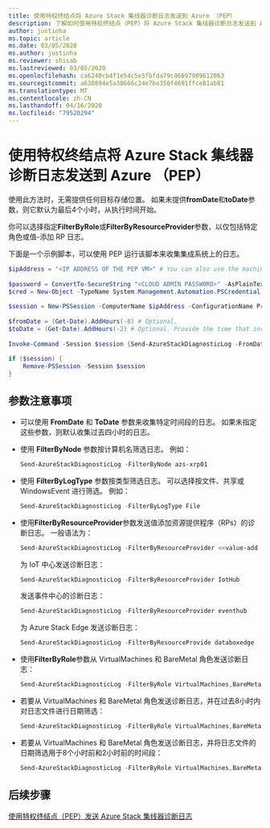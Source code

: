 ```yaml
---
title: 使用特权终结点将 Azure Stack 集线器诊断日志发送到 Azure （PEP）
description: 了解如何使用特权终结点（PEP）将 Azure Stack 集线器诊断日志发送到 Azure。
author: justinha
ms.topic: article
ms.date: 03/05/2020
ms.author: justinha
ms.reviewer: shisab
ms.lastreviewed: 03/05/2020
ms.openlocfilehash: ca6240cb4f1e54c5e5fbfda79c46697909612063
ms.sourcegitcommit: a630894e5a38666c24e7be350f4691ffce81ab81
ms.translationtype: MT
ms.contentlocale: zh-CN
ms.lasthandoff: 04/16/2020
ms.locfileid: "79520294"
---
```

# <a name="send-azure-stack-hub-diagnostic-logs-to-azure-using-the-privileged-endpoint-pep"></a>使用特权终结点将 Azure Stack 集线器诊断日志发送到 Azure （PEP）

使用此方法时，无需提供任何目标存储位置。 如果未提供**fromDate**和**toDate**参数，则它默认为最后4个小时，从执行时间开始。 

你可以选择指定**FilterByRole**或**FilterByResourceProvider**参数，以仅包括特定角色或值-添加 RP 日志。 

下面是一个示例脚本，可以使用 PEP 运行该脚本来收集集成系统上的日志。 


```powershell
$ipAddress = "<IP ADDRESS OF THE PEP VM>" # You can also use the machine name instead of IP address. 
 
$password = ConvertTo-SecureString "<CLOUD ADMIN PASSWORD>" -AsPlainText -Force 
$cred = New-Object -TypeName System.Management.Automation.PSCredential ("<DOMAIN NAME>\CloudAdmin", $password) 
 
$session = New-PSSession -ComputerName $ipAddress -ConfigurationName PrivilegedEndpoint -Credential $cred 
 
$fromDate = (Get-Date).AddHours(-8) # Optional. 
$toDate = (Get-Date).AddHours(-2) # Optional. Provide the time that includes the period for your issue 
 
Invoke-Command -Session $session {Send-AzureStackDiagnosticLog -FromDate $using:fromDate -ToDate $using:toDate} 
 
if ($session) { 
    Remove-PSSession -Session $session 
} 
```

## <a name="parameter-considerations"></a>参数注意事项 

* 可以使用 **FromDate** 和 **ToDate** 参数来收集特定时间段的日志。 如果未指定这些参数，则默认收集过去四小时的日志。

* 使用 **FilterByNode** 参数按计算机名筛选日志。 例如：

  ```powershell
  Send-AzureStackDiagnosticLog -FilterByNode azs-xrp01
  ```

* 使用 **FilterByLogType** 参数按类型筛选日志。 可以选择按文件、共享或 WindowsEvent 进行筛选。 例如：

  ```powershell
  Send-AzureStackDiagnosticLog -FilterByLogType File
  ```

* 使用**FilterByResourceProvider**参数发送值添加资源提供程序（RPs）的诊断日志。 一般语法为：
 
  ```powershell
  Send-AzureStackDiagnosticLog -FilterByResourceProvider <<value-add RP name>>
  ```
 
  为 IoT 中心发送诊断日志： 

  ```powershell
  Send-AzureStackDiagnosticLog -FilterByResourceProvider IotHub
  ```
 
  发送事件中心的诊断日志：

  ```powershell
  Send-AzureStackDiagnosticLog -FilterByResourceProvider eventhub
  ```
 
  为 Azure Stack Edge 发送诊断日志：

  ```powershell
  Send-AzureStackDiagnosticLog -FilterByResourceProvide databoxedge
  ```

* 使用**FilterByRole**参数从 VirtualMachines 和 BareMetal 角色发送诊断日志：

  ```powershell
  Send-AzureStackDiagnosticLog -FilterByRole VirtualMachines,BareMetal
  ```

* 若要从 VirtualMachines 和 BareMetal 角色发送诊断日志，并在过去8小时内对日志文件进行日期筛选：

  ```powershell
  Send-AzureStackDiagnosticLog -FilterByRole VirtualMachines,BareMetal -FromDate (Get-Date).AddHours(-8)
  ```

* 若要从 VirtualMachines 和 BareMetal 角色发送诊断日志，并将日志文件的日期筛选用于8个小时前和2小时前的时间段：

  ```powershell
  Send-AzureStackDiagnosticLog -FilterByRole VirtualMachines,BareMetal -FromDate (Get-Date).AddHours(-8) -ToDate (Get-Date).AddHours(-2)
  ```


## <a name="next-steps"></a>后续步骤

[使用特权终结点（PEP）发送 Azure Stack 集线器诊断日志](azure-stack-get-azurestacklog.md)
